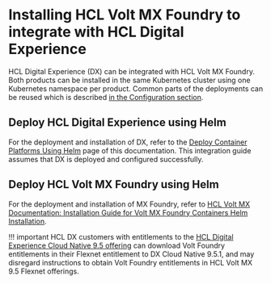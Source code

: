 # Installing HCL Volt MX Foundry to integrate with HCL Digital Experience

HCL Digital Experience (DX) can be integrated with HCL Volt MX Foundry. Both products can be installed in the same Kubernetes cluster using one Kubernetes namespace per product. Common parts of the deployments can be reused which is described [in the Configuration section](../configuration/index.md).

## Deploy HCL Digital Experience using Helm

For the deployment and installation of DX, refer to the [Deploy Container Platforms Using Helm](../../../../deploy_dx/install/container/helm_deployment/overview.md) page of this documentation. This integration guide assumes that DX is deployed and configured successfully.

## Deploy HCL Volt MX Foundry using Helm

For the deployment and installation of MX Foundry, refer to [HCL Volt MX Documentation: Installation Guide for Volt MX Foundry Containers Helm Installation](https://opensource.hcltechsw.com/volt-mx-docs/95/docs/documentation/Foundry/voltmxfoundry_containers_helm/Content/Introduction.html).

!!! important
    HCL DX customers with entitlements to the [HCL Digital Experience Cloud Native 9.5 offering](../../../../get_started/product_overview/offerings.md) can download Volt Foundry entitlements in their Flexnet entitlement to DX Cloud Native 9.5.1, and may disregard instructions to obtain Volt Foundry entitlements in HCL Volt MX 9.5 Flexnet offerings. 
